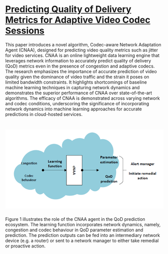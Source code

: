 # [Predicting Quality of Delivery Metrics for Adaptive Video Codec Sessions](https://ieeexplore.ieee.org/abstract/document/9335813)

This paper introduces a novel algorithm, Codec-aware Network Adaptation Agent (CNAA), designed for predicting video quality metrics such as jitter for video services. CNAA is an online lightweight data learning engine that leverages network information to accurately predict quality of delivery (QoD) metrics even in the presence of congestion and adaptive codecs. The research emphasizes the importance of accurate prediction of video quality given the dominance of video traffic and the strain it poses on limited bandwidth constraints. It highlights shortcomings of baseline machine learning techniques in capturing network dynamics and demonstrates the superior performance of CNAA over state-of-the-art algorithms. The efficacy of CNAA is demonstrated across varying network and codec conditions, underscoring the significance of incorporating network dynamics into machine learning approaches for accurate predictions in cloud-hosted services.

# ![Figure 1](assets/cnaa.png)

Figure 1 illustrates the role of the CNAA agent in the QoD prediction ecosystem. The
learning function incorporates network dynamics, namely, congestion and
codec behaviour in QoD parameter estimation and prediction. The prediction
outputs can be fed into an intermediary network device (e.g. a router) or sent
to a network manager to either take remedial or proactive action.
